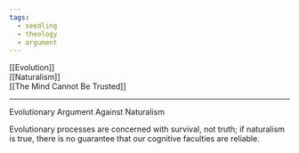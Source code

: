```yaml
---
tags:
  - seedling
  - theology
  - argument
---
```

[[Evolution]] <br>
[[Naturalism]] <br>
[[The Mind Cannot Be Trusted]] <br>

---

Evolutionary Argument Against Naturalism

Evolutionary processes are concerned with survival, not truth; if naturalism is true, there is no guarantee that our cognitive faculties are reliable.